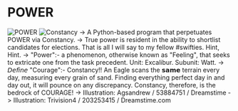 # POWER
![POWER](https://example.com/image.jpg)
![Constancy](https://example.com/image.jpg)
-> A Python-based program that perpetuates POWER via Constancy. 
-> True power is resident in the ability to shortlist candidates for elections. That is all I will say to my fellow #swifties. Hint, Hint.
-> "Power":- a phenomenon, otherwise known as "Feeling", that seeks to extricate one from the task precedent. Unit: Excalibur. Subunit: Watt.
-> 𝘋𝘦𝘧𝘪𝘯𝘦 "Courage":- Constancy!! An Eagle scans the 𝘀𝗮𝗺𝗲 terrain every day, measuring every grain of sand. Finding everything perfect day in and day out, it will pounce on any discrepancy. Constancy, therefore, is the bedrock of COURAGE!
-> ⁣Illustration:
Agsandrew / 53884751 / Dreamstime⁣
-> Illustration:
Trivision4 / 203253415 / Dreamstime.com
